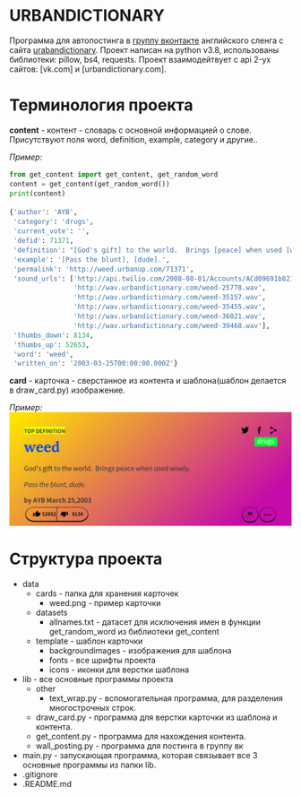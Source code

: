 # URBANDICTIONARY

Программа для автопостинга в [группу вконтакте](https://vk.com/urbandictionary) английского сленга с сайта [urabandictionary](https://urbandictionary.com). Проект написан на python v3.8, использованы библиотеки: pillow, bs4, requests. Проект взаимодейтвует с api 2-ух сайтов: [vk.com] и [urbandictionary.com].


# Терминология проекта

**content** - контент - словарь с основной информацией о слове. Присутствуют поля word, definition, example, category и другие..

_Пример:_
```python
from get_content import get_content, get_random_word
content = get_content(get_random_word())
print(content)

{'author': 'AYB',
 'category': 'drugs',
 'current_vote': '',
 'defid': 71371,
 'definition': "[God's gift] to the world.  Brings [peace] when used [wisely].",
 'example': '[Pass the blunt], [dude].',
 'permalink': 'http://weed.urbanup.com/71371',
 'sound_urls': ['http://api.twilio.com/2008-08-01/Accounts/ACd09691b82112e4b26fce156d7c01d0ed/Recordings/REe6c49d88147ef1a36de6b0a4ed5caaaf',
                'http://wav.urbandictionary.com/weed-25778.wav',
                'http://wav.urbandictionary.com/weed-35157.wav',
                'http://wav.urbandictionary.com/weed-35455.wav',
                'http://wav.urbandictionary.com/weed-36021.wav',
                'http://wav.urbandictionary.com/weed-39468.wav'],
 'thumbs_down': 8134,
 'thumbs_up': 52653,
 'word': 'weed',
 'written_on': '2003-03-25T00:00:00.000Z'}
```

**card** - карточка - сверстанное из контента и шаблона(шаблон делается в draw_card.py) изображение.

_Пример:_
![weed.png](https://github.com/AndrewPythonist/urbandictionary/raw/master/data/cards/weed.png)


# Структура проекта

+ data
  + cards - папка для хранения карточек
    + weed.png - пример карточки
  + datasets
    + allnames.txt - датасет для исключения имен в функции get_random_word из библиотеки get_content
  + template - шаблон карточки
    + backgroundimages - изображения для шаблона
    + fonts - все шрифты проекта
    + icons - иконки для верстки шаблона
+ lib - все основные программы проекта
  + other
    + text_wrap.py - вспомогательная программа, для разделения многострочных строк.
  + draw_card.py - программа для верстки карточки из шаблона и контента.
  + get_content.py - программа для нахождения контента.
  + wall_posting.py - программа для постинга в группу вк
+ main.py - запускающая программа, которая связывает все 3 основные программы из папки lib.
+ .gitignore
+ .README.md

